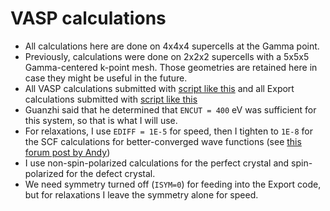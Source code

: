 # VASP calculations

* All calculations here are done on 4x4x4 supercells at the Gamma point.
* Previously, calculations were done on 2x2x2 supercells with a 5x5x5 Gamma-centered k-point mesh. Those geometries are retained here in case they might be useful in the future. 
* All VASP calculations submitted with [script like this](https://github.com/laurarnichols/CrossSectionCalculations/blob/main/Scripts/onyx/run_VASP.scr) and all Export calculations submitted with [script like this](https://github.com/laurarnichols/CrossSectionCalculations/blob/main/Scripts/onyx/run_Export.scr)
* Guanzhi said that he determined that `ENCUT = 400` eV was sufficient for this system, so that is what I will use.
* For relaxations, I use `EDIFF = 1E-5` for speed, then I tighten to `1E-8` for the SCF calculations for better-converged wave functions (see [this forum post by Andy](https://www.vasp.at/forum/viewtopic.php?f=3&t=18050))
* I use non-spin-polarized calculations for the perfect crystal and spin-polarized for the defect crystal.
* We need symmetry turned off (`ISYM=0`) for feeding into the Export code, but for relaxations I leave the symmetry alone for speed.
